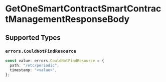 # GetOneSmartContractSmartContractManagementResponseBody


## Supported Types

### `errors.CouldNotFindResource`

```typescript
const value: errors.CouldNotFindResource = {
  path: "/etc/periodic",
  timestamp: "<value>",
};
```


